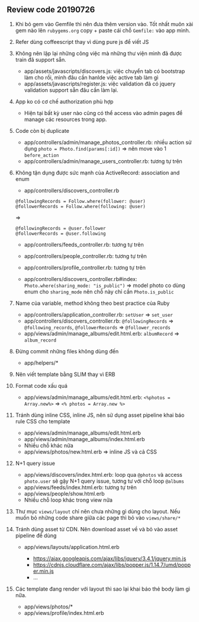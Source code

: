 ## Review code 20190726

1. Khi bỏ gem vào Gemfile thì nên đưa thêm version vào. Tốt nhất muôn xài gem nào lên `rubygems.org` copy + paste cái chỗ `Gemfile:` vào app mình.

2. Refer dùng coffeescript thay vì dùng pure js để viết JS

3. Không nên lặp lại những công việc mà những thư viện mình đã được train đã support sẵn.

    - app/assets/javascripts/discovers.js: việc chuyển tab có bootstrap làm cho rồi, mình đâu cần hanlde việc active tab làm gì
    - app/assets/javascripts/register.js: việc validation đã có jquery validation support sẵn đâu cần làm lại.

4. App ko có cơ chế authorization phù hợp

    - Hiện tại bất kỳ user nào cũng có thể access vào admin pages để manage các resources trong app.

5. Code còn bị duplicate

    - app/controllers/admin/manage_photos_controller.rb: nhiều action sử dụng `photo = Photo.find(params[:id])` => nên move vào 1 `before_action`
    - app/controllers/admin/manage_users_controller.rb: tương tự trên


6. Không tận dụng được sức mạnh của ActiveRecord: association and enum

    - app/controllers/discovers_controller.rb

    ```
    @followingRecords = Follow.where(follower: @user)
    @followerRecords = Follow.where(following: @user)
    ```

    =>

    ```
    @followingRecords = @user.follower
    @followerRecords = @user.following
    ```
    - app/controllers/feeds_controller.rb: tương tự trên
    - app/controllers/people_controller.rb: tương tự trên
    - app/controllers/profile_controller.rb: tương tự trên

    - app/controllers/discovers_controller.rb#index: `Photo.where(sharing_mode: "is_public")` => model photo co dùng enum cho `sharing_mode` nên chỗ này chỉ cần `Photo.is_public`

7. Name của variable, method không theo best practice của Ruby

    - app/controllers/application_controller.rb: `setUser` => `set_user`
    - app/controllers/discovers_controller.rb: `@followingRecords` => `@following_records`, `@followerRecords` => `@follower_records`
    - app/views/admin/manage_albums/edit.html.erb: `albumRecord` => `album_record`

8. Đừng commit những files không dùng đến

    - app/helpers/*

9. Nên viết template bằng SLIM thay vì ERB

10. Format code xấu quá

    - app/views/admin/manage_albums/edit.html.erb: `<%photos = Array.new%>` => `<% photos = Array.new %>`

11. Tránh dùng inline CSS, inline JS, nên sử dụng asset pipeline khai báo rule CSS cho template

    - app/views/admin/manage_albums/edit.html.erb
    - app/views/admin/manage_albums/index.html.erb
    - Nhiều chỗ khác nữa
    - app/views/photos/new.html.erb => inline JS và cả CSS

12. N+1 query issue

    - app/views/discovers/index.html.erb: loop qua `@photos` và access `photo.user` sẽ gậy N+1 query issue, tương tư với chỗ loop `@albums`
    - app/views/feeds/index.html.erb: tương tự trên
    - app/views/people/show.html.erb
    - Nhiều chỗ loop khác trong view nữa

13. Thư mục `views/layout` chỉ nên chưa những gì dùng cho layout. Nếu muốn bỏ những code share giữa các page thì bỏ vào `views/share/*`

14. Tránh dủng asset từ CDN. Nên download asset về và bỏ vào asset pipeline để dùng

    - app/views/layouts/application.html.erb

        + https://ajax.googleapis.com/ajax/libs/jquery/3.4.1/jquery.min.js
        + https://cdnjs.cloudflare.com/ajax/libs/popper.js/1.14.7/umd/popper.min.js
        + ...

15. Các template đang render với layout thì sao lại khai báo thẻ body làm gì nữa.

    - app/views/photos/*
    - app/views/profile/index.html.erb
